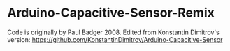 # Arduino-Capacitive-Sensor-Remix

Code is originally by Paul Badger 2008.
Edited from Konstantin Dimitrov's version: https://github.com/KonstantinDimitrov/Arduino-Capacitive-Sensor
